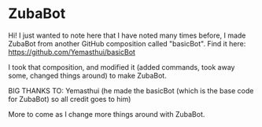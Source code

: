 ZubaBot
=======
Hi! I just wanted to note here that I have noted many times before, I made ZubaBot from another GitHub composition called "basicBot". Find it here: https://github.com/Yemasthui/basicBot

I took that composition, and modified it (added commands, took away some, changed things around) to make ZubaBot.

BIG THANKS TO:
Yemasthui (he made the basicBot (which is the base code for ZubaBot) so all credit goes to him)

More to come as I change more things around with ZubaBot.

